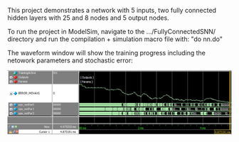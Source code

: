 This project demonstrates a network with 5 inputs, two fully connected hidden layers with 25 and 8 nodes and 5 output nodes. 

To run the project in ModelSim, navigate to the .../FullyConnectedSNN/ directory and run the compilation + simulation macro file with: "do nn.do"

The waveform window will show the training progress including the netowork parameters and stochastic error:

![Image of Training Window](https://github.com/cceroici/Stochastic-Neural-Network/blob/master/FullyConnectedSNN/readmeImages/trainingProgress.jpg?raw=true)





